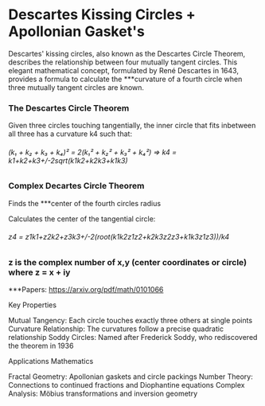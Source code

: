 # Descartes Kissing Circles + Apollonian Gasket's

Descartes' kissing circles, also known as the Descartes Circle Theorem, describes the relationship between four mutually tangent circles. This elegant mathematical concept, formulated by René Descartes in 1643, provides a formula to calculate the ***curvature of a fourth circle when three mutually tangent circles are known.

### The Descartes Circle Theorem
Given three circles touching tangentially, the inner circle that fits inbetween all three has a curvature k4 such that:

###### (k₁ + k₂ + k₃ + k₄)² = 2(k₁² + k₂² + k₃² + k₄²) => k4 = k1+k2+k3+/-2*sqrt(k1*k2+k2*k3+k1*k3)

### Complex Decartes Circle Theorem
Finds the ***center of the fourth circles radius

Calculates the center of the tangential circle:

###### z4 = z1*k1+z2*k2+z3*k3+/-2(root(k1*k2*z1*z2+k2*k3*z2*z3+k1*k3*z1*z3))/k4

### z is the complex number of x,y (center coordinates or circle) where z = x + iy  

***Papers: https://arxiv.org/pdf/math/0101066

Key Properties

Mutual Tangency: Each circle touches exactly three others at single points
Curvature Relationship: The curvatures follow a precise quadratic relationship
Soddy Circles: Named after Frederick Soddy, who rediscovered the theorem in 1936

Applications
Mathematics

Fractal Geometry: Apollonian gaskets and circle packings
Number Theory: Connections to continued fractions and Diophantine equations
Complex Analysis: Möbius transformations and inversion geometry